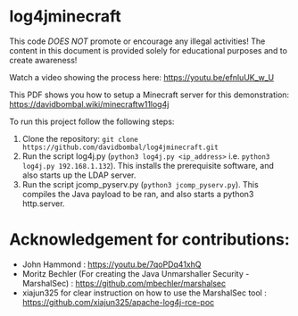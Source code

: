 # log4jminecraft
This code *DOES NOT* promote or encourage any illegal activities!
The content in this document is provided solely for educational purposes and to create awareness!

Watch a video showing the process here: https://youtu.be/efnluUK_w_U

This PDF shows you how to setup a Minecraft server for this demonstration: https://davidbombal.wiki/minecraftw11log4j

To run this project follow the following steps:
1. Clone the repository: 
```git clone https://github.com/davidbombal/log4jminecraft.git```
3. Run the script log4j.py (```python3 log4j.py <ip_address>``` i.e. ```python3 log4j.py 192.168.1.132```). This installs the prerequisite software, and also starts up the LDAP server.
4. Run the script jcomp_pyserv.py (```python3 jcomp_pyserv.py```). This compiles the Java payload to be ran, and also starts a python3 http.server. 

# Acknowledgement for contributions: 
* John Hammond : https://youtu.be/7qoPDq41xhQ
* Moritz Bechler (For creating the Java Unmarshaller Security - MarshalSec) : https://github.com/mbechler/marshalsec
* xiajun325 for clear instruction on how to use the MarshalSec tool : https://github.com/xiajun325/apache-log4j-rce-poc
